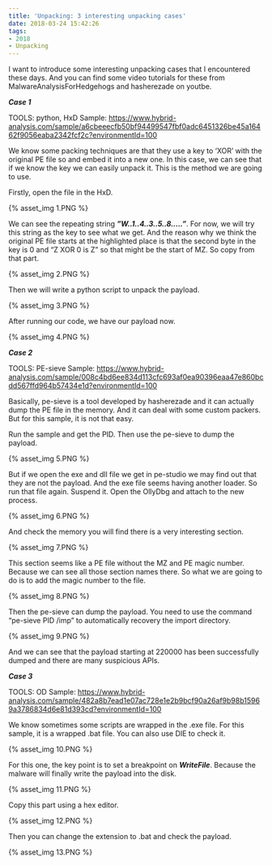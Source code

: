 ```yaml
---
title: 'Unpacking: 3 interesting unpacking cases'
date: 2018-03-24 15:42:26
tags:
- 2018
- Unpacking
---
```

I want to introduce some interesting unpacking cases that I encountered these days. And you can find some video tutorials for these from MalwareAnalysisForHedgehogs and hasherezade on youtbe.


<b><i>Case 1</i></b>

TOOLS: python, HxD
Sample: https://www.hybrid-analysis.com/sample/a6cbeeecfb50bf94499547fbf0adc6451326be45a16462f9056eaba2342fcf2c?environmentId=100

We know some packing techniques are that they use a key to ‘XOR’ with the original PE file so and embed it into a new one. In this case, we can see that if we know the key we can easily unpack it. This is the method we are going to use.

Firstly, open the file in the HxD.

{% asset_img 1.PNG %}

We can see the repeating string <b><i>”W..1..4..3..5..8.....”</b></i>. For now, we will try this string as the key to see what we get. And the reason why we think the original PE file starts at the highlighted place is that the second byte in the key is 0 and “Z XOR 0 is Z” so that might be the start of MZ. So copy from that part.

{% asset_img 2.PNG %}

Then we will write a python script to unpack the payload.

{% asset_img 3.PNG %}

After running our code, we have our payload now.

{% asset_img 4.PNG %} 


<b><i>Case 2</i></b>

TOOLS: PE-sieve 
Sample: https://www.hybrid-analysis.com/sample/008c4bd6ee834d113cfc693af0ea90396eaa47e860bcdd567ffd964b57434e1d?environmentId=100

Basically, pe-sieve is a tool developed by hasherezade and it can actually dump the PE file in the memory. And it can deal with some custom packers. But for this sample, it is not that easy.

Run the sample and get the PID. Then use the pe-sieve to dump the payload.

{% asset_img 5.PNG %}

But if we open the exe and dll file we get in pe-studio we may find out that they are not the payload. And the exe file seems having another loader. So run that file again. Suspend it. Open the OllyDbg and attach to the new process.

{% asset_img 6.PNG %}

And check the memory you will find there is a very interesting section.

{% asset_img 7.PNG %}

This section seems like a PE file without the MZ and PE magic number. Because we can see all those section names there. So what we are going to do is to add the magic number to the file.

{% asset_img 8.PNG %}

Then the pe-sieve can dump the payload. You need to use the command “pe-sieve PID /imp” to automatically recovery the import directory.

{% asset_img 9.PNG %}

And we can see that the payload starting at 220000 has been successfully dumped and there are many suspicious APIs.


<b><i>Case 3</i></b>

TOOLS: OD 
Sample: https://www.hybrid-analysis.com/sample/482a8b7ead1e07ac728e1e2b9bcf90a26af9b98b15969a3786834d6e81d393cd?environmentId=100

We know sometimes some scripts are wrapped in the .exe file. For this sample, it is a wrapped .bat file. You can also use DIE to check it.

{% asset_img 10.PNG %} 

For this one, the key point is to set a breakpoint on <b><i>WriteFile</i></b>. Because the malware will finally write the payload into the disk.

{% asset_img 11.PNG %}

Copy this part using a hex editor. 

{% asset_img 12.PNG %} 

Then you can change the extension to .bat and check the payload.

{% asset_img 13.PNG %} 
